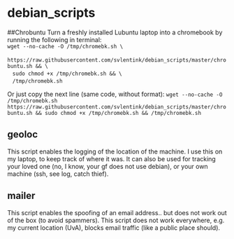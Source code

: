 # debian_scripts

##Chrobuntu
Turn a freshly installed Lubuntu laptop into a chromebook by running the following in terminal:
<br/>
`wget --no-cache -O /tmp/chromebk.sh \` <br/>
&nbsp;&nbsp; `https://raw.githubusercontent.com/svlentink/debian_scripts/master/chrobuntu.sh && \` <br/>
&nbsp;&nbsp; `sudo chmod +x /tmp/chromebk.sh && \` <br/>
&nbsp;&nbsp; `/tmp/chromebk.sh` <br/>

Or just copy the next line (same code, without format):
`wget --no-cache -O /tmp/chromebk.sh https://raw.githubusercontent.com/svlentink/debian_scripts/master/chrobuntu.sh && sudo chmod +x /tmp/chromebk.sh && /tmp/chromebk.sh`

## geoloc
This script enables the logging of the location of the machine.
I use this on my laptop, to keep track of where it was.
It can also be used for tracking your loved one (no, I know, your gf does not use debian),
or your own machine (ssh, see log, catch thief).

## mailer
This script enables the spoofing of an email address..
but does not work out of the box (to avoid spammers).
This script does not work everywhere, e.g. my current location (UvA),
blocks email traffic (like a public place should).
